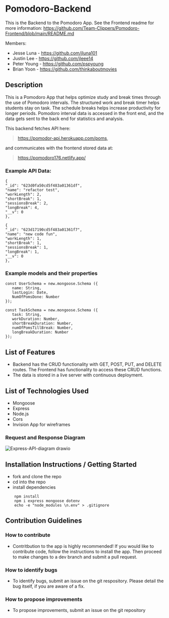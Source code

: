 # Pomodoro-Backend

This is the Backend to the Pomodoro App. See the Frontend readme for more information:
https://github.com/Team-Clippers/Pomodoro-Frontend/blob/main/README.md

Members:

- Jesse Luna - https://github.com/jluna101
- Justin Lee - https://github.com/jleee14
- Peter Young - https://github.com/pspyoung
- Brian Yoon - https://github.com/thinkaboutmovies

## Description

This is a Pomodoro App that helps optimize study and break times through the use of Pomodoro intervals. The structured work and break timer helps students stay on task. The schedule breaks helps increase productivity for longer periods. Pomodoro interval data is accessed in the front end, and the data gets sent to the back end for statistics and analysis.

This backend fetches API here:

> https://pomodor-api.herokuapp.com/poms,

and communicates with the frontend stored data at:

> https://pomodoro176.netlify.app/

### Example API Data:

```
{
"_id": "623d0fa50cd5f483a01361df",
"name": "refactor test",
"workLength": 2,
"shortBreak": 1,
"sessionsBreak": 2,
"longBreak": 4,
"__v": 0
},

{
"_id": "623d17190cd5f483a01361f7",
"name": "new code fun",
"workLength": 1,
"shortBreak": 1,
"sessionsBreak": 1,
"longBreak": 1,
"__v": 0
},
```

### Example models and their properties

```
const UserSchema = new.mongoose.Schema ({
   name: String,
   lastLogin: Date,
   NumOfPomsDone: Number
});

const TaskSchema = new.mongoose.Schema ({
   task: String,
   workDuration: Number,
   shortBreakDuration: Number,
   numOfPomsTillBreak: Number,
   longBreakDuration: Number
});
```

>

## List of Features

- Backend has the CRUD functionality with GET, POST, PUT, and DELETE routes. The Frontend has functionality to access these CRUD functions.
- The data is stored in a live server with continuous deployment.

## List of Technologies Used

- Mongoose
- Express
- Node.js
- Cors
- Invision App for wireframes

### Request and Response Diagram

![Express-API-diagram drawio](https://media.git.generalassemb.ly/user/41448/files/d0e88f80-a9cb-11ec-8a10-0503929c5cd4)

## Installation Instructions / Getting Started

- fork and clone the repo
- cd into the repo
- install dependencies

```
    npm install
    npm i express mongoose dotenv
    echo -e "node_modules \n.env" > .gitignore
```

## Contribution Guidelines

### How to contribute

- Contritbution to the app is highly recommended! If you would like to contribute code, follow the instructions to install the app. Then proceed to make changes to a dev branch and submit a pull request.

### How to identify bugs

- To identify bugs, submit an issue on the git respository. Please detail the bug itself, if you are aware of a fix.

### How to propose improvements

- To propose improvements, submit an issue on the git repository
